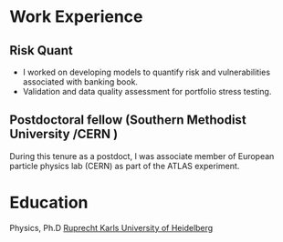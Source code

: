 # Work Experience 

## Risk Quant 
*  I worked on developing models to quantify risk and vulnerabilities associated with banking book.
*  Validation and data quality assessment for portfolio stress testing.

## Postdoctoral fellow  (Southern Methodist University /CERN )
During this tenure as a postdoct, I was associate member of European particle physics lab (CERN) as part of the ATLAS experiment. 


# Education 
Physics, Ph.D 
[Ruprecht Karls University of Heidelberg](https://www.uni-heidelberg.de/en)
